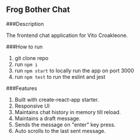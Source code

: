## Frog Bother Chat

###Description

The frontend chat application for Vito Croakleone.

###How to run

1. git clone repo
2. run ``npm i``
3. run ``npm start`` to locally run the app on port 3000
4. run ``npm test`` to run the eslint and jest

###Features
1. Built with create-react-app starter.
2. Responsive UI
3. Maintains chat history in memory till reload.
4. Maintains a draft message.
5. Sends the message on "enter" key press.
6. Auto scrolls to the last sent message.
 

